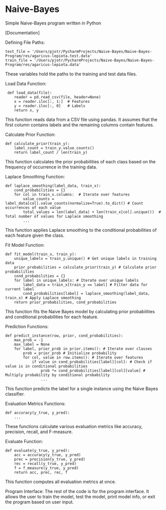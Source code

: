 # Naive-Bayes
Simple Naive-Bayes program written in Python 

[Documentation]

  Defining File Paths:

    test_file = '/Users/pjotr/PycharmProjects/Naive-Bayes/Naive-Bayes-Program/res/agaricus-lepiota.test.data'
    train_file = '/Users/pjotr/PycharmProjects/Naive-Bayes/Naive-Bayes-Program/res/agaricus-lepiota.data'
  
    
These variables hold the paths to the training and test data files.

  Load Data Function:

     def load_data(file):
        reader = pd.read_csv(file, header=None)
        x = reader.iloc[:, 1:]  # Features
        y = reader.iloc[:, 0]   # Labels
        return x, y
    
This function reads data from a CSV file using pandas. It assumes that the first column contains labels and the remaining columns contain features.

  Calculate Prior Function:

    def calculate_prior(train_y):
        label_count = train_y.value_counts()  
        return label_count / len(train_y)       
    
This function calculates the prior probabilities of each class based on the frequency of occurrence in the training data.

  Laplace Smoothing Function:

    def laplace_smoothing(label_data, train_x):
        cond_probabilities = {}
        for col in train_x.columns:  # Iterate over features
            value_counts = label_data[col].value_counts(normalize=True).to_dict() # Count occurrences of each value
            total_values = len(label_data) + len(train_x[col].unique())  # Total number of values for Laplace smoothing
            ...
        
This function applies Laplace smoothing to the conditional probabilities of each feature given the class.

  Fit Model Function:

    def fit_model(train_x, train_y):
        unique_labels = train_y.unique() # Get unique labels in training data
        prior_probabilities = calculate_prior(train_y) # Calculate prior probabilities
        cond_probabilities = {}
        for label in unique_labels: # Iterate over unique labels
            label_data = train_x[train_y == label] # Filter data for current label
            cond_probabilities[label] = laplace_smoothing(label_data, train_x) # Apply Laplace smoothing
        return prior_probabilities, cond_probabilities
    
This function fits the Naive Bayes model by calculating prior probabilities and conditional probabilities for each feature.

  Prediction Functions:

    def predict_instance(row, prior, cond_probabilities):
        max_prob = -1
        max_label = None
        for label, prior_prob in prior.items(): # Iterate over classes
            prob = prior_prob # Initialize probability
            for col, value in row.items(): # Iterate over features
                if value in cond_probabilities[label][col]: # Check if value is in conditional probabilities
                    prob *= cond_probabilities[label][col][value] # Multiply probability by conditional probability
                    ...
                    
This function predicts the label for a single instance using the Naive Bayes classifier.

  Evaluation Metrics Functions:

    def accuracy(y_true, y_pred):
        ...
    
These functions calculate various evaluation metrics like accuracy, precision, recall, and F-measure.

  Evaluate Function:
  
    def evaluate(y_true, y_pred):
        acc = accuracy(y_true, y_pred)
        prec = precision(y_true, y_pred)
        rec = recall(y_true, y_pred)
        f = f_measure(y_true, y_pred)
        return acc, prec, rec, f
    
This function computes all evaluation metrics at once.

  Program Interface:
The rest of the code is for the program interface. It allows the user to train the model, test the model, print model info, or exit the program based on user input.
